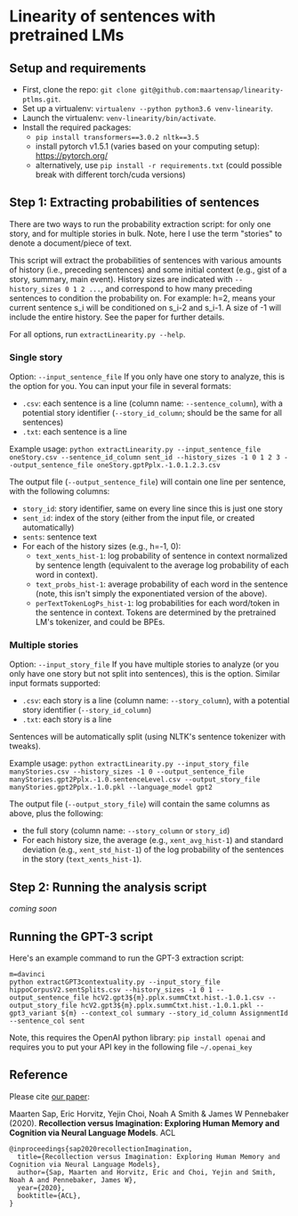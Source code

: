 # Linearity of sentences with pretrained LMs

## Setup and requirements
- First, clone the repo: `git clone git@github.com:maartensap/linearity-ptlms.git`.
- Set up a virtualenv: `virtualenv --python python3.6 venv-linearity`.
- Launch the virtualenv: `venv-linearity/bin/activate`.
- Install the required packages:
  - `pip install transformers==3.0.2 nltk==3.5`
  - install pytorch v1.5.1 (varies based on your computing setup): https://pytorch.org/
  - alternatively, use `pip install -r requirements.txt` (could possible break with different torch/cuda versions)


## Step 1: Extracting probabilities of sentences
There are two ways to run the probability extraction script: for only one story, and for multiple stories in bulk.
Note, here I use the term "stories" to denote a document/piece of text.

This script will extract the probabilities of sentences with various amounts of history (i.e., preceding sentences) and some initial context (e.g., gist of a story, summary, main event).
History sizes are indicated with `--history_sizes 0 1 2 ...`, and correspond to how many preceding sentences to condition the probability on. For example: h=2, means your current sentence s_i will be conditioned on s_i-2 and s_i-1. A size of -1 will include the entire history. See the paper for further details.

For all options, run `extractLinearity.py --help`.

### Single story
Option: `--input_sentence_file`
If you only have one story to analyze, this is the option for you. You can input your file in several formats:
- `.csv`: each sentence is a line (column name: `--sentence_column`), with a potential story identifier (`--story_id_column`; should be the same for all sentences)
- `.txt`: each sentence is a line

Example usage: `python extractLinearity.py --input_sentence_file oneStory.csv --sentence_id_column sent_id --history_sizes -1 0 1 2 3 --output_sentence_file oneStory.gptPplx.-1.0.1.2.3.csv`

The output file (`--output_sentence_file`) will contain one line per sentence, with the following columns:
- `story_id`: story identifier, same on every line since this is just one story
- `sent_id`: index of the story (either from the input file, or created automatically)
- `sents`: sentence text
- For each of the history sizes (e.g., h=-1, 0):
  - `text_xents_hist-1`: log probability of sentence in context normalized by sentence length (equivalent to the average log probability of each word in context).
  - `text_probs_hist-1`: average probability of each word in the sentence (note, this isn't simply the exponentiated version of the above).
  - `perTextTokenLogPs_hist-1`: log probabilities for each word/token in the sentence in context. Tokens are determined by the pretrained LM's tokenizer, and could be BPEs.


### Multiple stories
Option: `--input_story_file`
If you have multiple stories to analyze (or you only have one story but not split into sentences), this is the option. Similar input formats supported:
- `.csv`: each story is a line (column name: `--story_column`), with a potential story identifier (`--story_id_column`)
- `.txt`: each story is a line

Sentences will be automatically split (using NLTK's sentence tokenizer with tweaks).

Example usage: `python extractLinearity.py --input_story_file manyStories.csv --history_sizes -1 0 --output_sentence_file manyStories.gpt2Pplx.-1.0.sentenceLevel.csv --output_story_file manyStories.gpt2Pplx.-1.0.pkl --language_model gpt2`

The output file (`--output_story_file`) will contain the same columns as above, plus the following:
- the full story (column name: `--story_column` or `story_id`)
- For each history size, the average (e.g., `xent_avg_hist-1`) and standard deviation (e.g., `xent_std_hist-1`) of the log probability of the sentences in the story (`text_xents_hist-1`).

## Step 2: Running the analysis script
_coming soon_

## Running the GPT-3 script
Here's an example command to run the GPT-3 extraction script:

```
m=davinci
python extractGPT3contextuality.py --input_story_file hippoCorpusV2.sentSplits.csv --history_sizes -1 0 1 --output_sentence_file hcV2.gpt3${m}.pplx.summCtxt.hist.-1.0.1.csv --output_story_file hcV2.gpt3${m}.pplx.summCtxt.hist.-1.0.1.pkl --gpt3_variant ${m} --context_col summary --story_id_column AssignmentId --sentence_col sent
```

Note, this requires the OpenAI python library:
`pip install openai`
and requires you to put your API key in the following file `~/.openai_key`

## Reference
Please cite [our paper](https://homes.cs.washington.edu/~msap/pdfs/sap2020recollectionImagination.pdf):

Maarten Sap, Eric Horvitz, Yejin Choi, Noah A Smith & James W Pennebaker (2020).
**Recollection versus Imagination: Exploring Human Memory and Cognition via Neural Language Models**. ACL

```
@inproceedings{sap2020recollectionImagination,
  title={Recollection versus Imagination: Exploring Human Memory and Cognition via Neural Language Models},
  author={Sap, Maarten and Horvitz, Eric and Choi, Yejin and Smith, Noah A and Pennebaker, James W},
  year={2020},
  booktitle={ACL},
}
```

